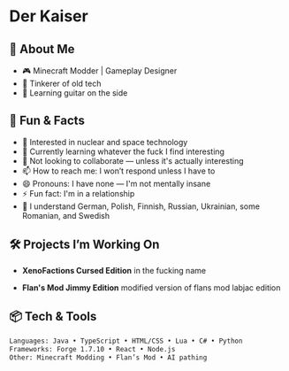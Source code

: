 # Der Kaiser

## 🚀 About Me
- 🎮 Minecraft Modder | Gameplay Designer  
- 🔧 Tinkerer of old tech  
- 🎸 Learning guitar on the side

## 🤘 Fun & Facts
- 👀 Interested in nuclear and space technology  
- 🌱 Currently learning whatever the fuck I find interesting  
- 💞️ Not looking to collaborate — unless it's actually interesting  
- 📫 How to reach me: I won’t respond unless I have to  
- 😄 Pronouns: I have none — I'm not mentally insane  
- ⚡ Fun fact: I'm in a relationship  
- 🧠 I understand German, Polish, Finnish, Russian, Ukrainian, some Romanian, and Swedish

## 🛠 Projects I’m Working On

- **XenoFactions Cursed Edition**
    in the fucking name

- **Flan's Mod Jimmy Edition**
    modified version of flans mod labjac edition
  
## 📦 Tech & Tools
```bash
Languages: Java • TypeScript • HTML/CSS • Lua • C# • Python  
Frameworks: Forge 1.7.10 • React • Node.js    
Other: Minecraft Modding • Flan’s Mod • AI pathing